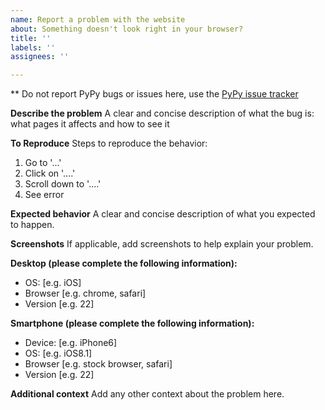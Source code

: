 ```yaml
---
name: Report a problem with the website
about: Something doesn't look right in your browser?
title: ''
labels: ''
assignees: ''

---
```


** Do not report PyPy bugs or issues here, use the [PyPy issue
tracker](https://foss.heptapod.net/pypy/pypy/-/issues)

**Describe the problem**
A clear and concise description of what the bug is: what pages it affects and how to see it

**To Reproduce**
Steps to reproduce the behavior:
1. Go to '...'
2. Click on '....'
3. Scroll down to '....'
4. See error

**Expected behavior**
A clear and concise description of what you expected to happen.

**Screenshots**
If applicable, add screenshots to help explain your problem.

**Desktop (please complete the following information):**
 - OS: [e.g. iOS]
 - Browser [e.g. chrome, safari]
 - Version [e.g. 22]

**Smartphone (please complete the following information):**
 - Device: [e.g. iPhone6]
 - OS: [e.g. iOS8.1]
 - Browser [e.g. stock browser, safari]
 - Version [e.g. 22]

**Additional context**
Add any other context about the problem here.
